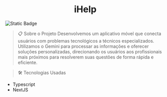 
<h1 align="center">iHelp</h1>

![Static Badge](https://img.shields.io/badge/Status-Pausado-green)

> 📋
> Sobre o Projeto
Desenvolvemos um aplicativo móvel que conecta usuários com problemas tecnológicos a técnicos especializados. Utilizamos o Gemini para processar as informações e oferecer soluções personalizadas, direcionando os usuários aos profissionais mais próximos para resolverem suas questões de forma rápida e eficiente.

> 🛠️ Tecnologias Usadas

- Typescript
- NextJS

